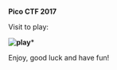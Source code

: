 **Pico CTF 2017**

Visit to play:

**![play](https://2017game.picoctf.com/game)***

Enjoy, good luck and have fun!
